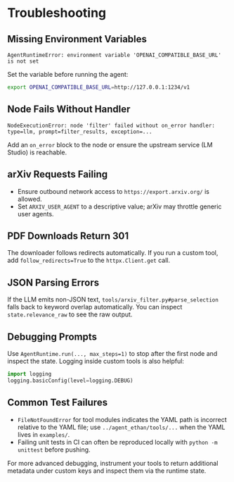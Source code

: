# Troubleshooting

## Missing Environment Variables

```
AgentRuntimeError: environment variable 'OPENAI_COMPATIBLE_BASE_URL' is not set
```

Set the variable before running the agent:

```bash
export OPENAI_COMPATIBLE_BASE_URL=http://127.0.0.1:1234/v1
```

## Node Fails Without Handler

```
NodeExecutionError: node 'filter' failed without on_error handler: type=llm, prompt=filter_results, exception=...
```

Add an `on_error` block to the node or ensure the upstream service (LM Studio) is reachable.

## arXiv Requests Failing

- Ensure outbound network access to `https://export.arxiv.org/` is allowed.
- Set `ARXIV_USER_AGENT` to a descriptive value; arXiv may throttle generic user agents.

## PDF Downloads Return 301

The downloader follows redirects automatically. If you run a custom tool, add `follow_redirects=True` to the `httpx.Client.get` call.

## JSON Parsing Errors

If the LLM emits non-JSON text, `tools/arxiv_filter.py#parse_selection` falls back to keyword overlap automatically. You can inspect `state.relevance_raw` to see the raw output.

## Debugging Prompts

Use `AgentRuntime.run(..., max_steps=1)` to stop after the first node and inspect the state. Logging inside custom tools is also helpful:

```python
import logging
logging.basicConfig(level=logging.DEBUG)
```

## Common Test Failures

- `FileNotFoundError` for tool modules indicates the YAML path is incorrect relative to the YAML file; use `../agent_ethan/tools/...` when the YAML lives in `examples/`.
- Failing unit tests in CI can often be reproduced locally with `python -m unittest` before pushing.

For more advanced debugging, instrument your tools to return additional metadata under custom keys and inspect them via the runtime state.
